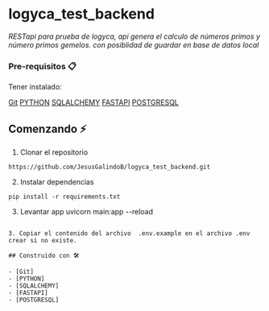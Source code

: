 [Git]: https://git-scm.com/downloads
[PYTHON]: https://www.python.org/
[SQLALCHEMY]: https://www.sqlalchemy.org/
[FASTAPI]: https://fastapi.tiangolo.com/
[POSTGRESQL]: https://www.postgresql.org/

# logyca_test_backend

_RESTapi para prueba de logyca, api genera el calculo de números primos y número primos gemelos.
 con posiblidad de guardar en base de datos local_

### Pre-requisitos 📋

Tener instalado:

[Git]
[PYTHON]
[SQLALCHEMY]
[FASTAPI]
[POSTGRESQL]

## Comenzando ⚡

1. Clonar el repositorio
```
https://github.com/JesusGalindoB/logyca_test_backend.git
```
2. Instalar dependencias
```
pip install -r requirements.txt
```

3. Levantar app
uvicorn main:app --reload
```

3. Copiar el contenido del archivo  .env.example en el archivo .env crear si no existe.

## Construido con 🛠️

- [Git]
- [PYTHON]
- [SQLALCHEMY]
- [FASTAPI]
- [POSTGRESQL]

